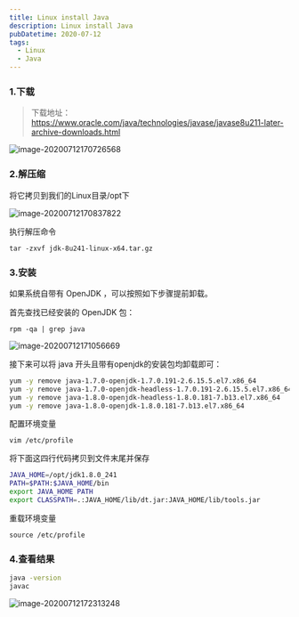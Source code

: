 ```yaml
---
title: Linux install Java
description: Linux install Java
pubDatetime: 2020-07-12
tags:
  - Linux
  - Java
---
```


### 1.下载

> 下载地址：https://www.oracle.com/java/technologies/javase/javase8u211-later-archive-downloads.html

![image-20200712170726568](https://cxhello.oss-cn-beijing.aliyuncs.com/image/image-20200712170726568.png)

### 2.解压缩

将它拷贝到我们的Linux目录/opt下

![image-20200712170837822](https://cxhello.oss-cn-beijing.aliyuncs.com/image/image-20200712170837822.png)

执行解压命令

`tar -zxvf jdk-8u241-linux-x64.tar.gz`

### 3.安装

如果系统⾃带有 OpenJDK ，可以按照如下步骤提前卸载。

⾸先查找已经安装的 OpenJDK 包：

`rpm -qa | grep java`

![image-20200712171056669](https://cxhello.oss-cn-beijing.aliyuncs.com/image/image-20200712171056669.png)

接下来可以将 java 开头且带有openjdk的安装包均卸载即可：

```bash
yum -y remove java-1.7.0-openjdk-1.7.0.191-2.6.15.5.el7.x86_64
yum -y remove java-1.7.0-openjdk-headless-1.7.0.191-2.6.15.5.el7.x86_64
yum -y remove java-1.8.0-openjdk-headless-1.8.0.181-7.b13.el7.x86_64
yum -y remove java-1.8.0-openjdk-1.8.0.181-7.b13.el7.x86_64
```

配置环境变量

`vim /etc/profile`

将下面这四行代码拷贝到文件末尾并保存

```bash
JAVA_HOME=/opt/jdk1.8.0_241
PATH=$PATH:$JAVA_HOME/bin
export JAVA_HOME PATH
export CLASSPATH=.:JAVA_HOME/lib/dt.jar:JAVA_HOME/lib/tools.jar
```

重载环境变量

`source /etc/profile`

### 4.查看结果

```bash
java -version
javac
```

![image-20200712172313248](https://cxhello.oss-cn-beijing.aliyuncs.com/image/image-20200712172313248.png)